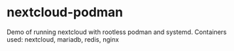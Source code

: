 # nextcloud-podman
Demo of running nextcloud with rootless podman and systemd. Containers used: nextcloud, mariadb, redis, nginx
